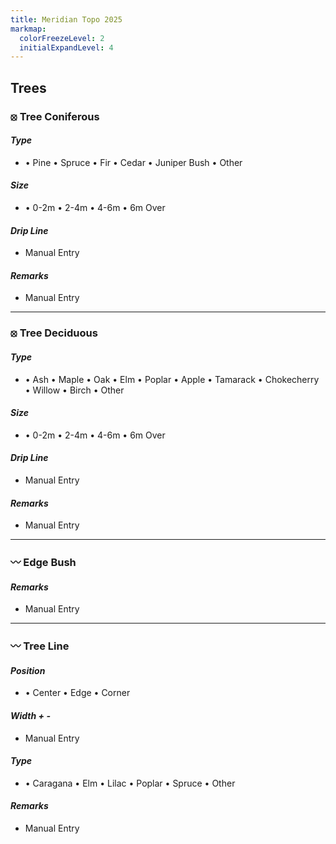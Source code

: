 ```yaml
---
title: Meridian Topo 2025
markmap:
  colorFreezeLevel: 2
  initialExpandLevel: 4
---
```

## <b>Trees</b>

### <b>⦻ Tree Coniferous</b>

#### <i>Type</i>
* 
    &#8226; Pine
    &#8226; Spruce
    &#8226; Fir
    &#8226; Cedar
    &#8226; Juniper Bush
    &#8226; Other

#### <i>Size</i>
* 
    &#8226; 0-2m
    &#8226; 2-4m
    &#8226; 4-6m
    &#8226; 6m Over

#### <i>Drip Line</i>
* Manual Entry

#### <i>Remarks</i>
* Manual Entry
---
### <b>⦻ Tree Deciduous</b>

#### <i>Type</i>
* 
    &#8226; Ash
    &#8226; Maple
    &#8226; Oak
    &#8226; Elm
    &#8226; Poplar
    &#8226; Apple
    &#8226; Tamarack
    &#8226; Chokecherry
    &#8226; Willow
    &#8226; Birch
    &#8226; Other

#### <i>Size</i>
* 
    &#8226; 0-2m
    &#8226; 2-4m
    &#8226; 4-6m
    &#8226; 6m Over

#### <i>Drip Line</i>
* Manual Entry

#### <i>Remarks</i>
* Manual Entry
---
### 〰 Edge Bush

#### <i>Remarks</i>
* Manual Entry
---
### <b>〰 Tree Line</b>

#### <i>Position</i>
* 
    &#8226; Center
    &#8226; Edge
    &#8226; Corner

#### <i>Width + - </i>
* Manual Entry

#### <i>Type</i>
* 
    &#8226; Caragana
    &#8226; Elm
    &#8226; Lilac
    &#8226; Poplar
    &#8226; Spruce
    &#8226; Other

#### <i>Remarks</i>
* Manual Entry
